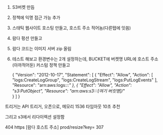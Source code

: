 
1. S3버켓 만듬
2. 정책에 익명 접근 가능 추가
3. 스태틱 웹사이트 호스팅 만들고, 호스트 주소 적어놈(다른탭에 잇씀)

4. 람다 펑션 만들고
5. 람다 코드는 이미지 서버 zip 올림
6. 테스트 해보고
환경변수는 2개 설정하는데, BUCKET에 버켓명 URL에 호스트 주소(아까적어둔)
커스텀 정책 만들고 

      {
        "Version": "2012-10-17",
        "Statement": [
          {
            "Effect": "Allow",
            "Action": [
              "logs:CreateLogGroup",
              "logs:CreateLogStream",
              "logs:PutLogEvents"
            ],
            "Resource": "arn:aws:logs:*:*:*"
          },
          {
            "Effect": "Allow",
            "Action": "s3:PutObject",
            "Resource": "arn:aws:s3:::[여기 버킷명]/*"    
          }
        ]
      }
      
  트리거는 API 트리거, 오픈으로, 메모리 1536 타임아웃 10초 추천
  
  그리고 s3에서 리다이렉션 설정함
  
  <RoutingRules>
    <RoutingRule>
        <Condition>
            <KeyPrefixEquals/>
            <HttpErrorCodeReturnedEquals>404</HttpErrorCodeReturnedEquals>
        </Condition>
        <Redirect>
            <Protocol>https</Protocol>
            <HostName>[람다 호스트 주소]</HostName>
            <ReplaceKeyPrefixWith>prod/resize?key=</ReplaceKeyPrefixWith>
            <HttpRedirectCode>307</HttpRedirectCode>
        </Redirect>
    </RoutingRule>
</RoutingRules>
